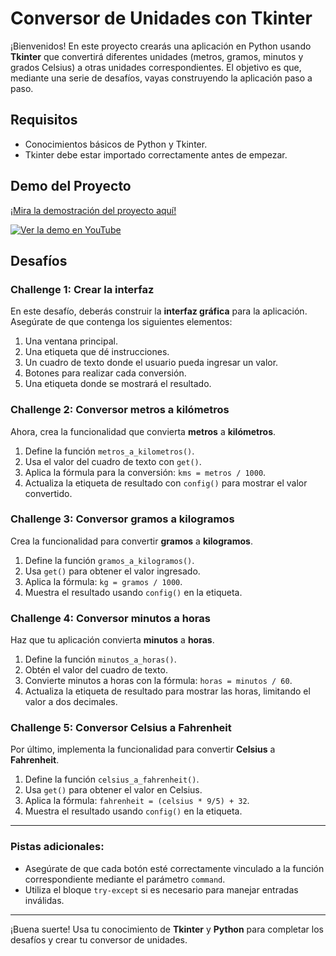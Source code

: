 # Conversor de Unidades con Tkinter

¡Bienvenidos! En este proyecto crearás una aplicación en Python usando **Tkinter** que convertirá diferentes unidades (metros, gramos, minutos y grados Celsius) a otras unidades correspondientes. El objetivo es que, mediante una serie de desafíos, vayas construyendo la aplicación paso a paso.

## Requisitos

- Conocimientos básicos de Python y Tkinter.
- Tkinter debe estar importado correctamente antes de empezar.

## Demo del Proyecto

[¡Mira la demostración del proyecto aquí!](https://youtu.be/Iil2K-zCpQ0)

[![Ver la demo en YouTube](https://img.youtube.com/vi/Iil2K-zCpQ0/0.jpg)](https://youtu.be/Iil2K-zCpQ0)

  
## Desafíos

### Challenge 1: Crear la interfaz
En este desafío, deberás construir la **interfaz gráfica** para la aplicación. Asegúrate de que contenga los siguientes elementos:

1. Una ventana principal.
2. Una etiqueta que dé instrucciones.
3. Un cuadro de texto donde el usuario pueda ingresar un valor.
4. Botones para realizar cada conversión.
5. Una etiqueta donde se mostrará el resultado.

### Challenge 2: Conversor metros a kilómetros
Ahora, crea la funcionalidad que convierta **metros** a **kilómetros**.

1. Define la función `metros_a_kilometros()`.
2. Usa el valor del cuadro de texto con `get()`.
3. Aplica la fórmula para la conversión: `kms = metros / 1000`.
4. Actualiza la etiqueta de resultado con `config()` para mostrar el valor convertido.

### Challenge 3: Conversor gramos a kilogramos
Crea la funcionalidad para convertir **gramos** a **kilogramos**.

1. Define la función `gramos_a_kilogramos()`.
2. Usa `get()` para obtener el valor ingresado.
3. Aplica la fórmula: `kg = gramos / 1000`.
4. Muestra el resultado usando `config()` en la etiqueta.

### Challenge 4: Conversor minutos a horas
Haz que tu aplicación convierta **minutos** a **horas**.

1. Define la función `minutos_a_horas()`.
2. Obtén el valor del cuadro de texto.
3. Convierte minutos a horas con la fórmula: `horas = minutos / 60`.
4. Actualiza la etiqueta de resultado para mostrar las horas, limitando el valor a dos decimales.

### Challenge 5: Conversor Celsius a Fahrenheit
Por último, implementa la funcionalidad para convertir **Celsius** a **Fahrenheit**.

1. Define la función `celsius_a_fahrenheit()`.
2. Usa `get()` para obtener el valor en Celsius.
3. Aplica la fórmula: `fahrenheit = (celsius * 9/5) + 32`.
4. Muestra el resultado usando `config()` en la etiqueta.

---

### Pistas adicionales:
- Asegúrate de que cada botón esté correctamente vinculado a la función correspondiente mediante el parámetro `command`.
- Utiliza el bloque `try-except` si es necesario para manejar entradas inválidas.

---

¡Buena suerte! Usa tu conocimiento de **Tkinter** y **Python** para completar los desafíos y crear tu conversor de unidades.